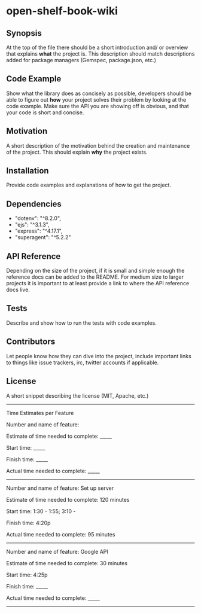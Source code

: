 # open-shelf-book-wiki

## Synopsis

At the top of the file there should be a short introduction and/ or overview that explains **what** the project is. This description should match descriptions added for package managers (Gemspec, package.json, etc.)

## Code Example

Show what the library does as concisely as possible, developers should be able to figure out **how** your project solves their problem by looking at the code example. Make sure the API you are showing off is obvious, and that your code is short and concise.

## Motivation

A short description of the motivation behind the creation and maintenance of the project. This should explain **why** the project exists.

## Installation

Provide code examples and explanations of how to get the project.

## Dependencies
- "dotenv": "^8.2.0",
- "ejs": "^3.1.3",
- "express": "^4.17.1",
- "superagent": "^5.2.2"

## API Reference

Depending on the size of the project, if it is small and simple enough the reference docs can be added to the README. For medium size to larger projects it is important to at least provide a link to where the API reference docs live.

## Tests

Describe and show how to run the tests with code examples.

## Contributors

Let people know how they can dive into the project, include important links to things like issue trackers, irc, twitter accounts if applicable.

## License

A short snippet describing the license (MIT, Apache, etc.)
___
Time Estimates per Feature

Number and name of feature: 

Estimate of time needed to complete: _____

Start time: _____

Finish time: _____

Actual time needed to complete: _____
________________________________________________________

Number and name of feature: Set up server

Estimate of time needed to complete: 120 minutes

Start time: 1:30 - 1:55; 3:10 -

Finish time: 4:20p

Actual time needed to complete: 95 minutes
________________________________________________________
Number and name of feature: Google API

Estimate of time needed to complete: 30 minutes

Start time: 4:25p

Finish time: _____

Actual time needed to complete: _____
________________________________________________________